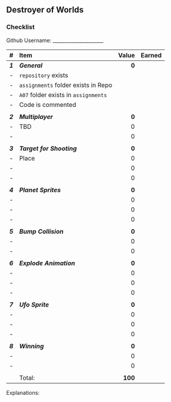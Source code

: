 ## Destroyer of Worlds

### Checklist

Github Username: _____________________

| #       | Item                                                                   | Value   | Earned |
| :------ | :--------------------------------------------------------------------- | ------: | ------ |
| ***1*** | ***General***                                                          | **0**   |        |
| -       | `repository`  exists                                                   |         |        |
| -       | `assignments` folder exists in Repo                                    |         |        |
| -       | `A07` folder exists in `assignments`                                   |         |        |
| -       | Code is commented                                                      |         |        |
|         |                                                                        |         |        |
| ***2*** | ***Multiplayer***                                                      | **0**   |        |
| -       |  TBD                                                                   | 0       |        |
| -       |                                                                        | 0       |        |
|         |                                                                        |         |        |
| ***3*** | ***Target for Shooting***                                              | **0**   |        |
| -       | Place                                                                       | 0       |        |
| -       |                                                                        | 0       |        |
| -       |                                                                        | 0       |        |
|         |                                                                        |         |        |
| ***4*** | ***Planet Sprites***                                                   | **0**   |        |
| -       |                                                                        | 0       |        |
| -       |                                                                        | 0       |        |
| -       |                                                                        | 0       |        |
|         |                                                                        |         |        |
| ***5*** | ***Bump Collision***                                                   | **0**   |        |
| -       |                                                                        | 0       |        |
| -       |                                                                        | 0       |        |
|         |                                                                        |         |        |
| ***6*** | ***Explode Animation***                                                | **0**   |        |
| -       |                                                                        | 0       |        |
| -       |                                                                        | 0       |        |
| -       |                                                                        | 0       |        |
|         |                                                                        |         |        |
| ***7*** | ***Ufo Sprite***                                                       | **0**   |        |
| -       |                                                                        | 0       |        |
| -       |                                                                        | 0       |        |
| -       |                                                                        | 0       |        |
|         |                                                                        |         |        |
| ***8*** | ***Winning***                                                         | **0**   |        |
| -       |                                                                        | 0       |        |
| -       |                                                                       | 0       |        |
|         |                                                                        |         |        |
|         | Total:                                                                 | **100** |        |


Explanations:



